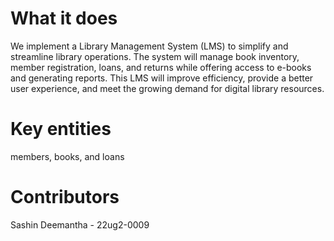 # What it does
We implement a Library Management System (LMS) to simplify and streamline library 
operations. The system will manage book inventory, member registration, loans, and returns while 
offering access to e-books and generating reports. This LMS will improve efficiency, provide a 
better user experience, and meet the growing demand for digital library resources. 

# Key entities
members, books, and loans


# Contributors
Sashin Deemantha - 22ug2-0009
